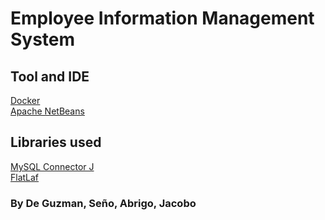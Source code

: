 # Employee Information Management System

## Tool and IDE
[Docker](https://www.docker.com/ "Docker: Accelerated, Containerized Application Development")  
[Apache NetBeans](https://netbeans.apache.org/)

## Libraries used
[MySQL Connector J](https://github.com/mysql/mysql-connector-j "mysql/mysql-connector-j : MySQL Connector/J")  
[FlatLaf](https://github.com/JFormDesigner/FlatLaf "JFormDesigner/FlatLaf: FlatLaf - Swing Look and Feel (with Darcula/IntelliJ themes support)")

### By De Guzman, Seño, Abrigo, Jacobo

